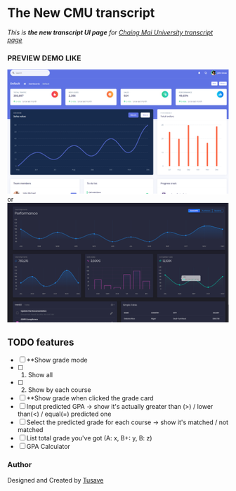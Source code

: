 # The New CMU transcript

_This is **the new transcript UI page** for [Chaing Mai University transcript page](https://www3.reg.cmu.ac.th/transcript)_

### PREVIEW DEMO LIKE

![alt text](./demo-images/demo1.png 'DEMO 1')
or
![alt text](./demo-images/demo2.png 'DEMO 1')

## TODO features

- [ ] \*\*Show grade mode
- [ ] 1. Show all
- [ ] 2. Show by each course
- [ ] \*\*Show grade when clicked the grade card
- [ ] Input predicted GPA -> show it's actually greater than (>) / lower than(<) / equal(=) predicted one
- [ ] Select the predicted grade for each course -> show it's matched / not matched
- [ ] List total grade you've got (A: x, B+: y, B: z)
- [ ] GPA Calculator

### Author

Designed and Created by [Tusave](www.facebook.com/tusaveeiei)
